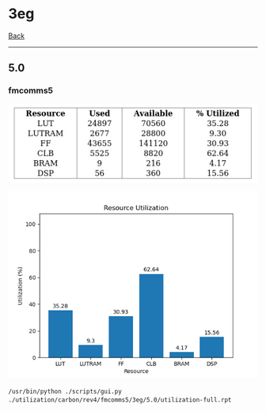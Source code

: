 # 3eg

[Back](<../rev4.md>)

---

## 5.0
### fmcomms5

<p align="center">
	<img src="../../../../images/carbon/rev4/fmcomms5/3eg/5.0/table.jpg" />
</p>

<p align="center">
	<img src="../../../../images/carbon/rev4/fmcomms5/3eg/5.0/graph.png" />
</p>

`/usr/bin/python ./scripts/gui.py ./utilization/carbon/rev4/fmcomms5/3eg/5.0/utilization-full.rpt`

